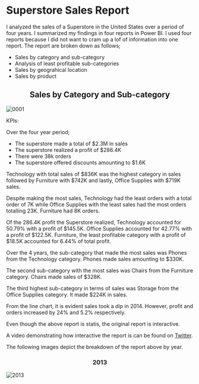 # Superstore Sales Report

I analyzed the sales of a Superstore in the United States over a period of four years. I summarized my findings in four reports in Power BI. I used four  reports because I did not want to cram up a lof of information into one report. The report are broken down as follows;

* Sales by category and sub-category
* Analysis of least profitable sub-categories
* Sales by geograhical location
* Sales by product

<div align="center">
  <h2>Sales by Category and Sub-category</h2>
</div>

![0001](https://user-images.githubusercontent.com/104911707/193447508-2c75bc6f-c730-49ad-b04c-e6fe23958380.png)

KPIs:

Over the four year period;
* The superstore made a total of $2.3M in sales
* The superstore realized a profit of $286.4K
* There were 38k orders
* The superstore offered discounts amounting to $1.6K

Technology with total sales of $836K was the highest category in sales followed by Furniture with $742K and lastly, Office Supplies with $719K sales.

Despite making the most sales, Technology had the least orders with a total order of 7K while Office Supplies with the least sales had the most orders totalling 23K. Furniture had 8K orders.

Of the 286.4K profit the Superstore realized, Technology accounted for 50.79% with a profit of $145.5K.
Office Supplies accounted for 42.77% with a profit of $122.5K.
Furniture, the least profitable category with a profit of $18.5K accounted for 6.44% of total profit.

Over the 4 years, the sub-category that made the most sales was Phones from the Technology category. Phones made sales amounting to $330K.

The second sub-category with the most sales was Chairs from the Furniture category. Chairs made sales of $328K.

The third highest sub-category in terms of sales was Storage from the Office Supplies category. It made $224K in sales.

From the line chart, it is evident sales took a dip in 2014. However, profit and orders increased by 24% and 5.2% respectively.

Even though the above report is statis, the original report is interactive.

A video demonstrating how interactive the report is can be found on [Twitter](https://twitter.com/samuelayer07/status/1575169059104358400).

The following images depict the breakdown of the report above by year.


<div align="center">
  <h3>2013</h3>
</div>

![2013](https://user-images.githubusercontent.com/104911707/193449586-a168f722-a9d7-48e6-80cf-4a826c31f246.png)



